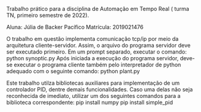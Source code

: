 Trabalho prático para a disciplina de Automação em Tempo Real ( turma TN, primeiro semestre de 2022). 

Aluna: Júlia de Backer Pacífico
Matrícula: 2019021476   

O trabalho em questão implementa comunicação tcp/ip por meio da arquitetura cliente-servidor. Assim, o arquivo do programa servidor deve ser executado primeiro.
Em um prompt separado, executar o comando: 
    python synoptic.py
Após iniciada a execução do programa servidor, deve-se executar o programa cliente também pelo interpretador de python adequado com o seguinte comando:
    python plant.py

Este trabalho utilza bibliotecas auxiliares para implementação de um controlador PID, dentre demais funcionalidades. 
Caso uma delas não seja reconhecida de imediato, utilizar um dos seguintes comandos para a biblioteca correspondente:
    pip install numpy
    pip install simple_pid
